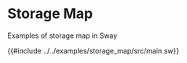 # Storage Map

Examples of storage map in Sway

{{#include ../../examples/storage_map/src/main.sw}}
